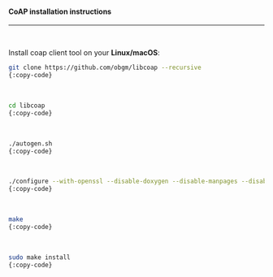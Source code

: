  #### CoAP installation instructions
---
<br />

Install coap client tool on your **Linux/macOS**:

```bash
git clone https://github.com/obgm/libcoap --recursive
{:copy-code}
```
<br />

```bash
cd libcoap
{:copy-code}
```
<br />

```bash
./autogen.sh
{:copy-code}
```
<br />

```bash
./configure --with-openssl --disable-doxygen --disable-manpages --disable-shared
{:copy-code}
```
<br />

```bash
make
{:copy-code}
```
<br />

```bash
sudo make install
{:copy-code}
```
